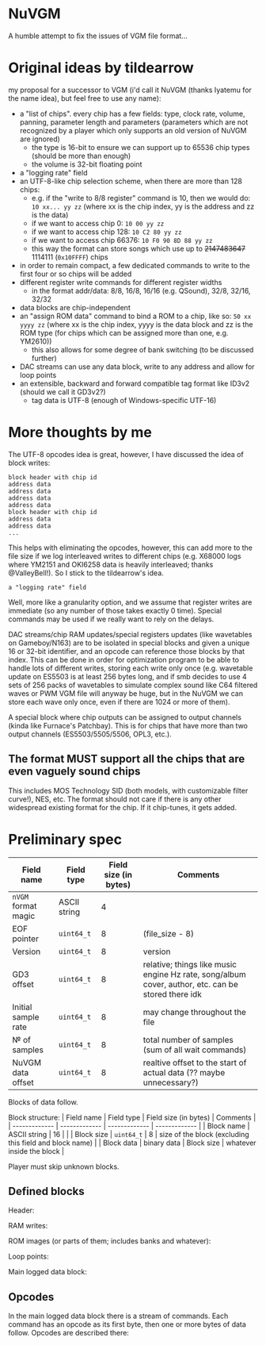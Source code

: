 # NuVGM
A humble attempt to fix the issues of VGM file format...
# Original ideas by tildearrow
my proposal for a successor to VGM (i'd call it NuVGM (thanks Iyatemu for the name idea), but feel free to use any name):
- a "list of chips". every chip has a few fields: type, clock rate, volume, panning, parameter length and parameters (parameters which are not recognized by a player which only supports an old version of NuVGM are ignored)
  - the type is 16-bit to ensure we can support up to 65536 chip types (should be more than enough)
  - the volume is 32-bit floating point
- a "logging rate" field
- an UTF-8-like chip selection scheme, when there are more than 128 chips:
  - e.g. if the "write to 8/8 register" command is 10, then we would do: `10 xx... yy zz` (where xx is the chip index, yy is the address and zz is the data)
  - if we want to access chip 0: `10 00 yy zz`
  - if we want to access chip 128: `10 C2 80 yy zz`
  - if we want to access chip 66376: `10 F0 90 8D 88 yy zz`
  - this way the format can store songs which use up to ~~2147483647~~ 1114111 (`0x10FFFF`) chips
- in order to remain compact, a few dedicated commands to write to the first four or so chips will be added
- different register write commands for different register widths
  - in the format addr/data: 8/8, 16/8, 16/16 (e.g. QSound), 32/8, 32/16, 32/32
- data blocks are chip-independent
- an "assign ROM data" command to bind a ROM to a chip, like so: `50 xx yyyy zz` (where xx is the chip index, yyyy is the data block and zz is the ROM type (for chips which can be assigned more than one, e.g. YM2610))
  - this also allows for some degree of bank switching (to be discussed further)
- DAC streams can use any data block, write to any address and allow for loop points
- an extensible, backward and forward compatible tag format like ID3v2 (should we call it GD3v2?)
  - tag data is UTF-8 (enough of Windows-specific UTF-16)

# More thoughts by me

The UTF-8 opcodes idea is great, however, I have discussed the idea of block writes:
````
block header with chip id
address data
address data
address data
address data
block header with chip id
address data
address data
...
````
This helps with eliminating the opcodes, however, this can add more to the file size if we log interleaved writes to different chips (e.g. X68000 logs where YM2151 and OKI6258 data is heavily interleaved; thanks @ValleyBell!). So I stick to the tildearrow's idea.

````
a "logging rate" field
````
Well, more like a granularity option, and we assume that register writes are immediate (so any number of those takes exactly 0 time). Special commands may be used if we really want to rely on the delays.

DAC streams/chip RAM updates/special registers updates (like wavetables on Gameboy/N163) are to be isolated in special blocks and given a unique 16 or 32-bit identifier, and an opcode can reference those blocks by that index. This can be done in order for optimization program to be able to handle lots of different writes, storing each write only once (e.g. wavetable update on ES5503 is at least 256 bytes long, and if smb decides to use 4 sets of 256 packs of wavetables to simulate complex sound like C64 filtered waves or PWM VGM file will anyway be huge, but in the NuVGM we can store each wave only once, even if there are 1024 or more of them).

A special block where chip outputs can be assigned to output channels (kinda like Furnace's Patchbay). This is for chips that have more than two output channels (ES5503/5505/5506, OPL3, etc.).

## The format MUST support all the chips that are even vaguely sound chips
This includes MOS Technology SID (both models, with customizable filter curve!), NES, etc. The format should not care if there is any other widespread existing format for the chip. If it chip-tunes, it gets added.

# Preliminary spec

| Field name | Field type | Field size (in bytes) | Comments |
| ------------- | ------------- | ------------- | ------------- |
| `nVGM` format magic | ASCII string | 4 |  |
| EOF pointer | `uint64_t` | 8 | (file_size - 8) |
| Version | `uint64_t` | 8 | version |
| GD3 offset  | `uint64_t` | 8 | relative; things like music engine Hz rate, song/album cover, author, etc. can be stored there idk |
| Initial sample rate | `uint64_t` | 8 | may change throughout the file |
| № of samples | `uint64_t` | 8 | total number of samples (sum of all wait commands) |
| NuVGM data offset | `uint64_t` | 8 | realtive offset to the start of actual data (?? maybe unnecessary?) |

Blocks of data follow.

Block structure:
| Field name | Field type | Field size (in bytes) | Comments |
| ------------- | ------------- | ------------- | ------------- |
| Block name | ASCII string  | 16 |  |
| Block size | `uint64_t` | 8 | size of the block (excluding this field and block name) |
| Block data | binary data | Block size | whatever inside the block |

Player must skip unknown blocks.

## Defined blocks

Header:

RAM writes:

ROM images (or parts of them; includes banks and whatever):

Loop points:

Main logged data block:

## Opcodes

In the main logged data block there is a stream of commands. Each command has an opcode as its first byte, then one or more bytes of data follow. Opcodes are described there:
